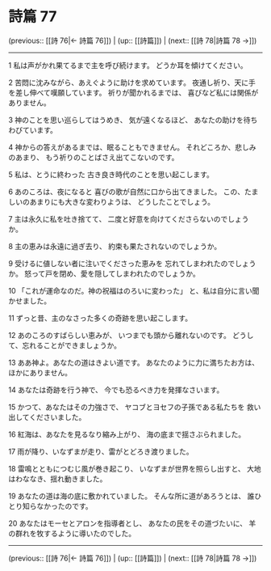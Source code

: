 # 詩篇 77

(previous:: [[詩 76|← 詩篇 76]]) | (up:: [[詩篇]]) | (next:: [[詩 78|詩篇 78 →]])

***


1 私は声がかれ果てるまで主を呼び続けます。 どうか耳を傾けてください。 

2 苦悶に沈みながら、あえぐように助けを求めています。 夜通し祈り、天に手を差し伸べて嘆願しています。 祈りが聞かれるまでは、 喜びなど私には関係がありません。 

3 神のことを思い巡らしてはうめき、 気が遠くなるほど、 あなたの助けを待ちわびています。 

4 神からの答えがあるまでは、眠ることもできません。 それどころか、悲しみのあまり、 もう祈りのことばさえ出てこないのです。 

5 私は、とうに終わった 古き良き時代のことを思い起こします。 

6 あのころは、夜になると 喜びの歌が自然に口から出てきました。 この、たましいのあまりにも大きな変わりようは、 どうしたことでしょう。 

7 主は永久に私を吐き捨てて、 二度と好意を向けてくださらないのでしょうか。 

8 主の恵みは永遠に過ぎ去り、 約束も果たされないのでしょうか。 

9 受けるに値しない者に注いでくださった恵みを 忘れてしまわれたのでしょうか。 怒って戸を閉め、愛を隠してしまわれたのでしょうか。 

10 「これが運命なのだ。神の祝福はのろいに変わった」 と、私は自分に言い聞かせました。 

11 ずっと昔、主のなさった多くの奇跡を思い起こします。 

12 あのころのすばらしい恵みが、 いつまでも頭から離れないのです。 どうして、忘れることができましょうか。 

13 ああ神よ。あなたの道はきよい道です。 あなたのように力に満ちたお方は、ほかにありません。 

14 あなたは奇跡を行う神で、 今でも恐るべき力を発揮なさいます。 

15 かつて、あなたはその力強さで、 ヤコブとヨセフの子孫である私たちを 救い出してくださいました。 

16 紅海は、あなたを見るなり縮み上がり、 海の底まで揺さぶられました。 

17 雨が降り、いなずまが走り、雷がとどろき渡りました。 

18 雷鳴とともにつむじ風が巻き起こり、 いなずまが世界を照らし出すと、 大地はわななき、揺れ動きました。 

19 あなたの道は海の底に敷かれていました。 そんな所に道があろうとは、 誰ひとり知らなかったのです。 

20 あなたはモーセとアロンを指導者とし、 あなたの民をその道づたいに、 羊の群れを牧するように導いたのでした。

***

(previous:: [[詩 76|← 詩篇 76]]) | (up:: [[詩篇]]) | (next:: [[詩 78|詩篇 78 →]])
